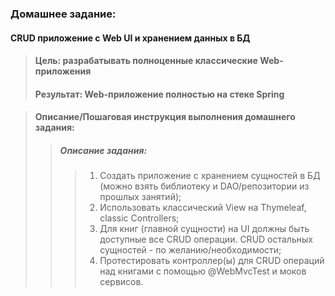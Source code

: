 ### Домашнее задание:<br/>

#### CRUD приложение с Web UI и хранением данных в БД

> #### Цель: разрабатывать полноценные классические Web-приложения
> #### Результат: Web-приложение полностью на стеке Spring

> #### Описание/Пошаговая инструкция выполнения домашнего задания:
>> #####  Описание задания:
>>> 1) Создать приложение с хранением сущностей в БД (можно взять библиотеку и DAO/репозитории из прошлых занятий);
>>> 2) Использовать классический View на Thymeleaf, classic Controllers;
>>> 3) Для книг (главной сущности) на UI должны быть доступные все CRUD операции. CRUD остальных сущностей - по желанию/необходимости;
>>> 4) Протестировать контроллер(ы) для CRUD операций над книгами с помощью @WebMvcTest и моков сервисов.